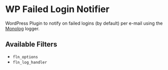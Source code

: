 # WP Failed Login Notifier

WordPress Plugin to notify on failed logins (by default) per e-mail using the [Monolog](https://github.com/Seldaek/monolog) logger.

## Available Filters

 * `fln_options`
 * `fln_log_handler`
